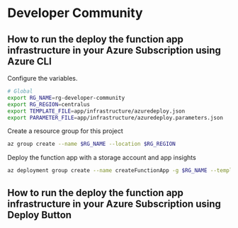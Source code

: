 # Developer Community

## How to run the deploy the function app infrastructure in your Azure Subscription using Azure CLI


Configure the variables.

```bash
# Global
export RG_NAME=rg-developer-community
export RG_REGION=centralus
export TEMPLATE_FILE=app/infrastructure/azuredeploy.json
export PARAMETER_FILE=app/infrastructure/azuredeploy.parameters.json

```

Create a resource group for this project

```bash
az group create --name $RG_NAME --location $RG_REGION
```

Deploy the function app with a storage account and app insights 

```bash
az deployment group create --name createFunctionApp -g $RG_NAME --template-file $TEMPLATE_FILE --parameters $PARAMETER_FILE
```

## How to run the deploy the function app infrastructure in your Azure Subscription using Deploy Button



<!-- 
Under app/src, if not present, create a settings file for the function app named **local.settings.json** in app/src with the following configurations:

```bash
{
    "IsEncrypted": false,
    "Values": {
      "ScrapAppOptions:ChromeDriverExecutablePath": "<LOCATION OF THE CHROMIUM EXECUTABLE>",
      "ScrapAppOptions:OutputFolderPath": "<LOCATION OF THE OUTPUT FILE IF FUBLISHING LOCALLY>",
      "ScrapAppOptions:PublishEnvironment": "<AZURE | LOCAL | any other value>",
      "AzureWebJobsStorage": "<AZURE STORAGE CONNECTION STRING>",
      "AzureStorageOptions:StorageAccountName": "<AZURE STORAGE ACCOUNT NAME>",
      "AzureStorageOptions:SkillTableStorageName": "<AZURE TABLE STORAGE : FacetSkills>",
      "AzureStorageOptions:StorageAccountKey": "<STORAGE ACCOUNT KEY>",
      "FUNCTIONS_WORKER_RUNTIME": "dotnet"
    }
  }
```

**Downloading the Chrome Driver**

* Based on the version of Chrome you have on your workstation, download the corresponding Chromium version here: https://chromedriver.chromium.org/downloads
* Extract the executable in ScrapAppOptions:ChromeDriverExecutablePath

**Specify how and where to publishing the output**

* Specify ScrapAppOptions:PublishEnvironment:
   * **AZURE**: To publish to an azure table storage specified in **AzureStorageOptions:SkillTableStorageName**
   * **LOCAL**: To publish to a local folder specified in **ScrapAppOptions:OutputFolderPath** (under OutputFiles folder). Choose a location outside of the project repo
   * Any other value: Publish to Console

**Running the project**
* Make sure your environment is set up to run .Net core functions (Install .net SDK, and Functions Core Tools)
* Kick of the project by running:

```bash
cd app/src
func start
```

Once the functions are up and running, using tools such as Postman, make the following calls:

1. **GET: http://localhost:7071/api/ScrapUrlLocalFunc?scrapingSession=false**. 
  * Adjust the port if your function started on a different port other than 7071 
  * With the newely opened Chrome session, login into your LinkedId account as you normally do. Leave the window open
2.  Using another window in Postman
  * **GET: http://localhost:7071/api/ScrapUrlLocalFunc?company=<COMPANYKEY>&scrapingSession=true**
  * To find a company key, visit the company page and find which string LinkedIn uses in the url. For example, Caterpillar is "caterpillar-inc"
  * Let the app running until finished -->
